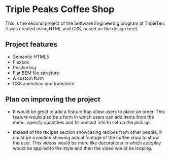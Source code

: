 # Triple Peaks Coffee Shop

This is the second project of the Software Engineering program at TripleTen. It was created using HTML and CSS, based on the design brief.

## Project features

- Semantic HTML5
- Flexbox
- Positioning
- Flat BEM file structure
- A custom form
- CSS animation and transform

## Plan on improving the project

- It would be great to add a feature that allow users to place an order. This feature would also be a form in which users can add items from the menu, specify quantities and fill contact info to set up the pick up.

- Instead of the recipes section showcasing recipes from other people, it could be a section showing actual footage of the coffee shop to show the user. This videos would be more like decorations in which autoplay would be applied to the style and then the video would be looping.
